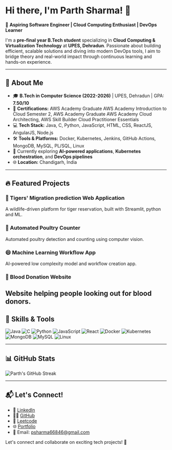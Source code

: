 # Hi there, I'm Parth Sharma! 👋

🚀 **Aspiring Software Engineer | Cloud Computing Enthusiast | DevOps Learner**

I'm a **pre-final year B.Tech student** specializing in **Cloud Computing & Virtualization Technology** at **UPES, Dehradun**. Passionate about building efficient, scalable solutions and diving into modern DevOps tools, I aim to bridge theory and real-world impact through continuous learning and hands-on experience.

---

## 🌟 About Me
- 🎓 **B.Tech in Computer Science (2022-2026)** | UPES, Dehradun | GPA: **7.50/10**
- 🏅 **Certifications:** AWS Academy Graduate AWS Academy Introduction to Cloud Semester 2, 
                        AWS Academy Graduate AWS Academy Cloud Architecting, 
                        AWS Skill Builder Cloud Practitioner Essentials
- 💻 **Tech Stack:** Java, C, Python, JavaScript, HTML, CSS, ReactJS, AngularJS, Node.js
- 🛠️ **Tools & Platforms:** Docker, Kubernetes, Jenkins, GitHub Actions, MongoDB, MySQL, PL/SQL, Linux
- 🌱 Currently exploring **AI-powered applications**, **Kubernetes orchestration**, and **DevOps pipelines**
- 🌐 **Location:** Chandigarh, India

---

## 🔥 Featured Projects

### 🔁 Tigers' Migration prediction Web Application
A wildlife-driven platform for tiger reservation, built with Streamlit, python and ML.

### 🏏 Automated Poultry Counter
Automated poultry detection and counting using computer vision.

### 😄 Machine Learning Workflow App
AI-powered low complexity model and workflow creation app.

### 🏥 Blood Donation Website
Website helping people looking out for blood donors.
---

## 🚀 Skills & Tools
![Java](https://img.shields.io/badge/-Java-orange?style=flat&logo=java)
![C](https://img.shields.io/badge/-C-blue?style=flat&logo=c)
![Python](https://img.shields.io/badge/-Python-yellow?style=flat&logo=python)
![JavaScript](https://img.shields.io/badge/-JavaScript-yellow?style=flat&logo=javascript)
![React](https://img.shields.io/badge/-React-blue?style=flat&logo=react)
![Docker](https://img.shields.io/badge/-Docker-2496ED?style=flat&logo=docker)
![Kubernetes](https://img.shields.io/badge/-Kubernetes-326CE5?style=flat&logo=kubernetes)
![MongoDB](https://img.shields.io/badge/-MongoDB-green?style=flat&logo=mongodb)
![MySQL](https://img.shields.io/badge/-MySQL-blue?style=flat&logo=mysql)
![Linux](https://img.shields.io/badge/-Linux-black?style=flat&logo=linux)

---

## 📊 GitHub Stats
![Parth's GitHub Streak](https://streak-stats.demolab.com?user=ParthShxrma&theme=radical&hide_border=true)

---

## 📬 Let's Connect!
- 💼 [LinkedIn](https://www.linkedin.com/in/parth-sharma-176b3a2aa//)
- 🧑‍💻 [GitHub](https://github.com/ParthShxrma)
- 🧠 [Leetcode](https://leetcode.com/u/__parthx/)
- 🌐 [Portfolio](https://github.com/ParthShxrma/Portfolio)
- 📧 Email: psharma66846@gmail.com

Let's connect and collaborate on exciting tech projects! 🚀
